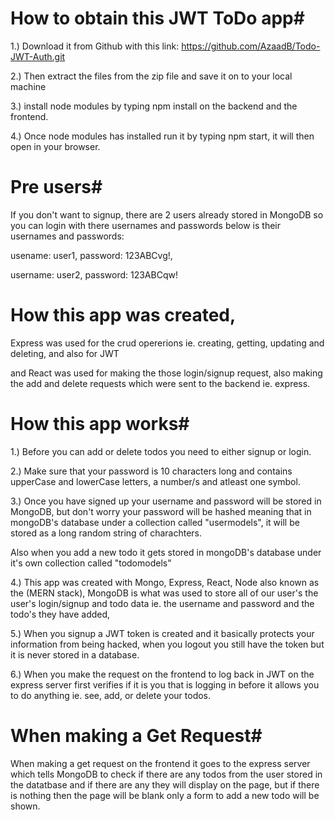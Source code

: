 # How to obtain this JWT ToDo app#
1.) Download it from Github with this link: https://github.com/AzaadB/Todo-JWT-Auth.git

2.) Then extract the files from the zip file and save it on to your local machine

3.) install node modules by typing npm install on the backend and the frontend.

4.) Once node modules has installed run it by typing npm start, it will then open in your browser.

# Pre users#
If you don't want to signup, there are 2 users already stored in MongoDB so you can login with there usernames and passwords below is their usernames and passwords:

usename: user1,
password: 123ABCvg!,

username: user2,
password: 123ABCqw!

# How this app was created,

Express was used for the crud opererions ie. creating, getting, updating and deleting, and also for JWT

and React was used for making the those login/signup request, also making the add and delete requests which were sent to the backend ie. express.

# How this app works#
1.) Before you can add or delete todos you need to either signup or login.

2.) Make sure that your password is 10 characters long and contains upperCase and lowerCase letters, a number/s and atleast one symbol.

3.) Once you have signed up your username and password will be stored in MongoDB, but don't worry your  password will be hashed meaning that in mongoDB's database under a collection called "usermodels", 
it will be stored as a long random string of charachters. 

Also when you add a new todo it gets stored in mongoDB's database under it's own collection called "todomodels"

4.) This app was created with Mongo, Express, React, Node also known as the (MERN stack), 
MongoDB is what was used to store all of our user's the user's login/signup and todo data ie. the username and password and the todo's they have added, 

5.) When you signup a JWT token is created and it basically protects your information from being hacked, when you logout you still have the token but it is never stored in a database.

6.) When you make the request on the frontend to log back in JWT on the express server first verifies if it is you that is logging in before it allows you to do anything ie. see, add, or delete your todos.

# When making a Get Request#

When making a get request on the frontend it goes to the express server which tells MongoDB to check if there are any todos from the user stored in the datatbase and if there are any they will display on the page, but if there is nothing then the page will be blank only a form to add a new todo will be shown.
